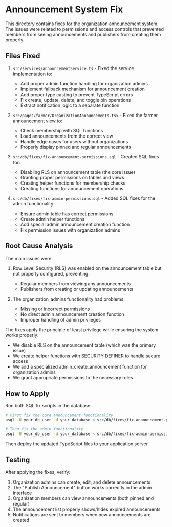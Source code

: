 # Announcement System Fix

This directory contains fixes for the organization announcement system. The issues were related to permissions and access controls that prevented members from seeing announcements and publishers from creating them properly.

## Files Fixed

1. `src/services/announcementService.ts` - Fixed the service implementation to:
   - Add proper admin function handling for organization admins
   - Implement fallback mechanism for announcement creation
   - Add proper type casting to prevent TypeScript errors 
   - Fix create, update, delete, and toggle pin operations
   - Extract notification logic to a separate function

2. `src/pages/farmer/OrganizationAnnouncements.tsx` - Fixed the farmer announcement view to:
   - Check membership with SQL functions
   - Load announcements from the correct view
   - Handle edge cases for users without organizations
   - Properly display pinned and regular announcements

3. `src/db/fixes/fix-announcement-permissions.sql` - Created SQL fixes for:
   - Disabling RLS on announcement table (the core issue)
   - Granting proper permissions on tables and views
   - Creating helper functions for membership checks
   - Creating functions for announcement operations

4. `src/db/fixes/fix-admin-permissions.sql` - Added SQL fixes for the admin functionality:
   - Ensure admin table has correct permissions
   - Create admin helper functions
   - Add special admin announcement creation function
   - Fix permission issues with organization admins

## Root Cause Analysis

The main issues were:

1. Row Level Security (RLS) was enabled on the announcement table but not properly configured, preventing:
   - Regular members from viewing any announcements
   - Publishers from creating or updating announcements

2. The organization_admins functionality had problems:
   - Missing or incorrect permissions
   - No direct admin announcement creation function
   - Improper handling of admin privileges

The fixes apply the principle of least privilege while ensuring the system works properly:
- We disable RLS on the announcement table (which was the primary issue)
- We create helper functions with SECURITY DEFINER to handle secure access
- We add a specialized admin_create_announcement function for organization admins
- We grant appropriate permissions to the necessary roles

## How to Apply

Run both SQL fix scripts in the database:

```bash
# First fix the core announcement functionality
psql -U your_db_user -d your_database < src/db/fixes/fix-announcement-permissions.sql

# Then fix the admin functionality
psql -U your_db_user -d your_database < src/db/fixes/fix-admin-permissions.sql
```

Then deploy the updated TypeScript files to your application server.

## Testing

After applying the fixes, verify:

1. Organization admins can create, edit, and delete announcements
2. The "Publish Announcement" button works correctly in the admin interface
2. Organization members can view announcements (both pinned and regular)
3. The announcement list properly shows/hides expired announcements
4. Notifications are sent to members when new announcements are created 